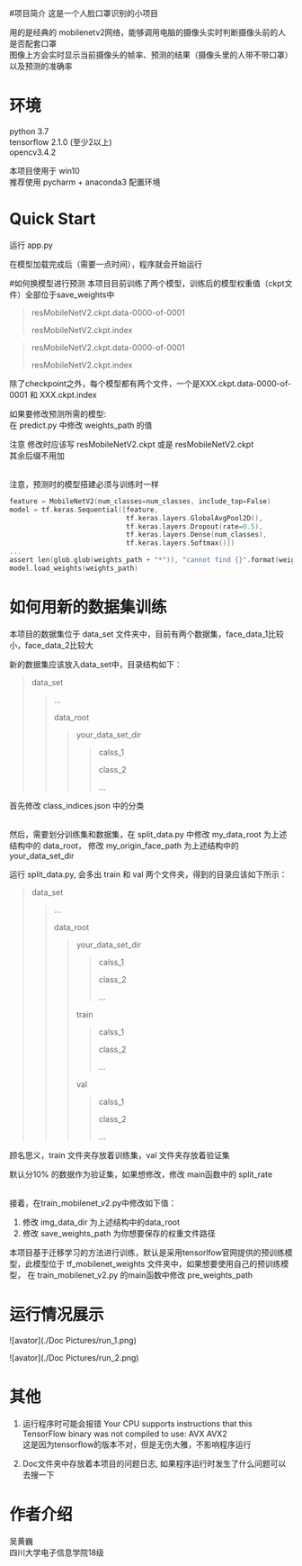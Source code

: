 #项目简介
这是一个人脸口罩识别的小项目

用的是经典的 mobilenetv2网络，能够调用电脑的摄像头实时判断摄像头前的人是否配套口罩<br>
图像上方会实时显示当前摄像头的帧率、预测的结果（摄像头里的人带不带口罩）以及预测的准确率

# 环境
python 3.7<br>
tensorflow 2.1.0 (至少2以上)<br>
opencv3.4.2

本项目使用于 win10<br>
推荐使用 pycharm + anaconda3 配置环境

# Quick Start
运行 app.py

在模型加载完成后（需要一点时间），程序就会开始运行

#如何换模型进行预测
本项目目前训练了两个模型，训练后的模型权重值（ckpt文件）全部位于save_weights中
> resMobileNetV2.ckpt.data-0000-of-0001
>
> resMobileNetV2.ckpt.index

> resMobileNetV2.ckpt.data-0000-of-0001
>
> resMobileNetV2.ckpt.index

除了checkpoint之外，每个模型都有两个文件，一个是XXX.ckpt.data-0000-of-0001 和 XXX.ckpt.index

如果要修改预测所需的模型:<br>
在 predict.py 中修改 weights_path 的值

注意 修改时应该写 resMobileNetV2.ckpt 或是 resMobileNetV2.ckpt<br>
其余后缀不用加
<br>
<br>

注意，预测时的模型搭建必须与训练时一样
```C
feature = MobileNetV2(num_classes=num_classes, include_top=False)
model = tf.keras.Sequential([feature,
                             tf.keras.layers.GlobalAvgPool2D(),
                             tf.keras.layers.Dropout(rate=0.5),
                             tf.keras.layers.Dense(num_classes),
                             tf.keras.layers.Softmax()])
...
assert len(glob.glob(weights_path + "*")), "cannot find {}".format(weights_path)
model.load_weights(weights_path)

```

# 如何用新的数据集训练
本项目的数据集位于 data_set 文件夹中，目前有两个数据集，face_data_1比较小，face_data_2比较大

新的数据集应该放入data_set中，目录结构如下：
> data_set
>> ...
>>
>> data_root
>>> your_data_set_dir
>>>> calss_1
>>>>
>>>> class_2
>>>>
>>>> ...

首先修改 class_indices.json 中的分类
<br>
<br>

然后，需要划分训练集和数据集，在 split_data.py 中修改 my_data_root 为上述结构中的 data_root，
修改 my_origin_face_path 为上述结构中的 your_data_set_dir<br>

运行 split_data.py, 会多出 train 和 val 两个文件夹，得到的目录应该如下所示：
> data_set
>> ...
>>
>> data_root
>>> your_data_set_dir
>>>> calss_1
>>>>
>>>> class_2
>>>>
>>>> ...
>>> 
>>> train
>>>>calss_1
>>>>
>>>> class_2
>>>>
>>>> ...
>>> 
>>> val
>>>> calss_1
>>>>
>>>> class_2
>>>>
>>>> ...
>>> 

顾名思义，train 文件夹存放着训练集，val 文件夹存放着验证集

默认分10% 的数据作为验证集，如果想修改，修改 main函数中的 split_rate
<br>
<br>

接着，在train_mobilenet_v2.py中修改如下值：
1. 修改 img_data_dir 为上述结构中的data_root
2. 修改 save_weights_path 为你想要保存的权重文件路径

本项目基于迁移学习的方法进行训练，默认是采用tensorlfow官网提供的预训练模型，此模型位于
tf_mobilenet_weights 文件夹中，如果想要使用自己的预训练模型，
在 train_mobilenet_v2.py 的main函数中修改 pre_weights_path 

# 运行情况展示
![avator](./Doc Pictures/run_1.png)

![avator](./Doc Pictures/run_2.png)

# 其他
1. 运行程序时可能会报错 Your CPU supports instructions that this TensorFlow binary was not compiled to use: AVX AVX2
<br> 这是因为tensorflow的版本不对，但是无伤大雅，不影响程序运行

2. Doc文件夹中存放着本项目的问题日志, 如果程序运行时发生了什么问题可以去搜一下


# 作者介绍
吴黄巍<br>四川大学电子信息学院18级 